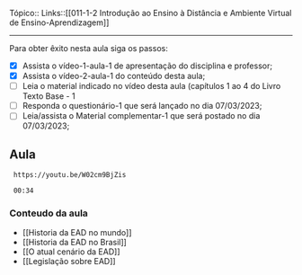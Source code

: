 Tópico::
Links::[[011-1-2 Introdução ao Ensino à Distância e Ambiente Virtual de Ensino-Aprendizagem]]

---

Para obter êxito nesta aula siga os passos:

- [x] Assista o vídeo-1-aula-1 de apresentação do disciplina e professor;
- [x] Assista o vídeo-2-aula-1 do conteúdo desta aula;
- [ ] Leia o material indicado no vídeo desta aula (capítulos 1 ao 4 do Livro Texto Base - 1
- [ ] Responda o questionário-1 que será lançado no dia 07/03/2023;
- [ ] Leia/assista o Material complementar-1 que será postado no dia 07/03/2023;

## Aula

```timestamp-url 
 https://youtu.be/W02cm9BjZis
 ```

```timestamp 
 00:34
 ```
### Conteudo da aula

- [[Historia da EAD no mundo]]
- [[Historia da EAD no Brasil]]
- [[O atual cenário da EAD]]
- [[Legislação sobre EAD]]
